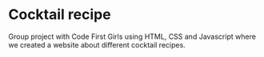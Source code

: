 # Cocktail recipe
Group project with Code First Girls using HTML, CSS and Javascript where we created a website about different cocktail recipes. 
